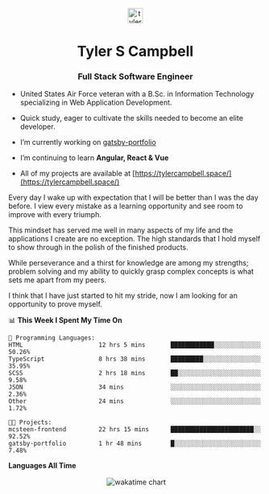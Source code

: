 <p align="center">
<a href="https://linkedin.com/in/tyler-campbell36" target="blank"><img align="center" src="https://cdn.jsdelivr.net/npm/simple-icons@3.0.1/icons/linkedin.svg" alt="tyler-campbell36" height="30" width="30" /></a>
</p>
<h1 align="center">Tyler S Campbell</h1>
<h3 align="center">Full Stack Software Engineer</h3>

* United States Air Force veteran with a B.Sc. in Information Technology specializing in Web Application Development. 

* Quick study, eager to cultivate the skills needed to become an elite developer.

* I’m currently working on [gatsby-portfolio](https://github.com/t36campbell/gatsby-portfolio)

* I’m continuing to learn **Angular, React & Vue**

* All of my projects are available at [https://tylercampbell.space/](https://tylercampbell.space/)

Every day I wake up with expectation that I will be better than I was the day before. I view every mistake as a learning opportunity and see room to improve with every triumph.

This mindset has served me well in many aspects of my life and the applications I create are no exception. The high standards that I hold myself to show through in the polish of the finished products.

While perseverance and a thirst for knowledge are among my strengths; problem solving and my ability to quickly grasp complex concepts is what sets me apart from my peers.

I think that I have just started to hit my stride, now I am looking for an opportunity to prove myself.

<!--START_SECTION:waka-->
📊 **This Week I Spent My Time On** 

```text
💬 Programming Languages: 
HTML                     12 hrs 5 mins       ████████████░░░░░░░░░░░░░   50.26% 
TypeScript               8 hrs 38 mins       █████████░░░░░░░░░░░░░░░░   35.95% 
SCSS                     2 hrs 18 mins       ██░░░░░░░░░░░░░░░░░░░░░░░   9.58% 
JSON                     34 mins             ░░░░░░░░░░░░░░░░░░░░░░░░░   2.36% 
Other                    24 mins             ░░░░░░░░░░░░░░░░░░░░░░░░░   1.72%

🐱‍💻 Projects: 
mcsteen-frontend         22 hrs 15 mins      ███████████████████████░░   92.52% 
gatsby-portfolio         1 hr 48 mins        █░░░░░░░░░░░░░░░░░░░░░░░░   7.48%

```


<!--END_SECTION:waka-->
**Languages All Time** 
<p align="center">&nbsp;<img align="center" alt="wakatime chart"
src="https://wakatime.com/share/@738aac7f-8868-4bc3-a1df-4c36703ee4b6/f86255e0-cf1e-483e-9ae4-5c0fdb9a56f8.png"/></p>


